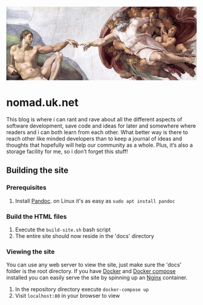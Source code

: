 ![](/docs/pages/images/contribute-banner.jpg)

# nomad.uk.net

This blog is where i can rant and rave about all the different aspects of software development, save code and ideas for later and somewhere where readers and i can both learn from each other. What better way is there to reach other like minded developers than to keep a journal of ideas and thoughts that hopefully will help our community as a whole. Plus, it’s also a storage facility for me, so i don’t forget this stuff!

## Building the site

### Prerequisites

1. Install [Pandoc](https://pandoc.org/). on Linux it's as easy as `sudo apt install pandoc`

### Build the HTML files

1. Execute the `build-site.sh` bash script
2. The entire site should now reside in the 'docs' directory

### Viewing the site

You can use any web server to view the site, just make sure the 'docs' folder is the root directory. If you have [Docker](https://www.docker.com/) and [Docker compose](https://docs.docker.com/compose/) installed you can easily serve the site by spinning up an [Nginx](https://www.nginx.com) container.

1. In the repository directory execute `docker-compose up`
2. Visit `localhost:80` in your browser to view
